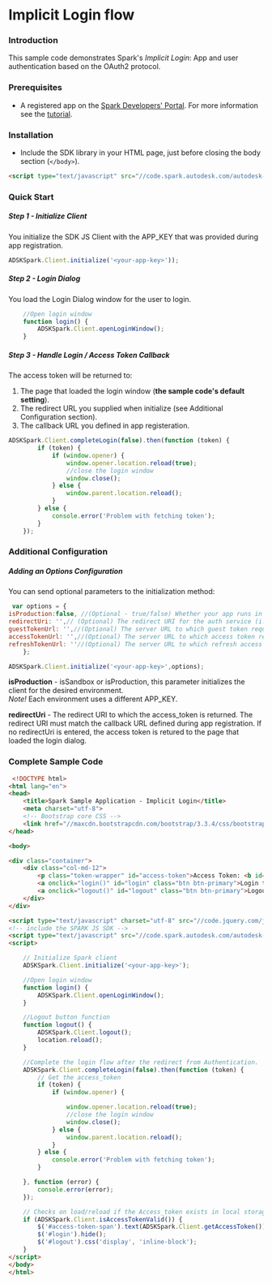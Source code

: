  Implicit Login flow
========================
### Introduction
This sample code demonstrates Spark's _Implicit Login_: App and user authentication based on the OAuth2 protocol.

### Prerequisites
* A registered app on the <a href="https://spark.autodesk.com/developers/" target="_blank">Spark Developers' Portal</a>. For more information see the <a href="https://spark.autodesk.com/developers/reference/introduction/tutorials/register-an-app" target="_blank">tutorial</a>.


### Installation
* Include the SDK library in your HTML page, just before closing the body section (`</body>`).

```HTML
<script type="text/javascript" src="//code.spark.autodesk.com/autodesk-spark-sdk-0.1.0.min.js"></script>
```


### Quick Start
##### Step 1 - Initialize Client
You initialize the SDK JS Client with the APP_KEY that was provided during app registration.

```JavaScript
ADSKSpark.Client.initialize('<your-app-key>'));
```

##### Step 2 - Login Dialog
You load the Login Dialog window for the user to login.

```JavaScript
	//Open login window
	function login() {
		ADSKSpark.Client.openLoginWindow();
	}
```

##### Step 3 - Handle Login / Access Token Callback
The access token will be returned to:<br>
1. The page that loaded the login window (<b>the sample code's default setting</b>).<br>
2. The redirect URL you supplied when initialize (see Additional Configuration section).<br>
3. The callback URL you defined in app registeration.<br>

```JavaScript
ADSKSpark.Client.completeLogin(false).then(function (token) {
		if (token) {
			if (window.opener) {
				window.opener.location.reload(true);
				//close the login window
				window.close();
			} else {
				window.parent.location.reload();
			}
		} else {
			console.error('Problem with fetching token');
		}
	});
```

### Additional Configuration
##### Adding an Options Configuration
You can send optional parameters to the initialization method:

```JavaScript
 var options = {
isProduction:false, //(Optional - true/false) Whether your app runs in production or the sandbox test environment. The default is sandbox.
redirectUri: '',// (Optional) The redirect URI for the auth service (i.e. http://example.com/callback), in cases where it is different to the Callback URL you defined in the app registration screen.
guestTokenUrl: '',//(Optional) The server URL to which guest token requests will be directed, for example http://example.com/guest_token.
accessTokenUrl: '',//(Optional) The server URL to which access token requests will be directed, for example http://example.com/access_token.
refreshTokenUrl: ''//(Optional) The server URL to which refresh access token requests will be directed.
    };

ADSKSpark.Client.initialize('<your-app-key>',options);
```
<b>isProduction</b> - isSandbox or isProduction, this parameter initializes the client for the desired environment.<br>
<i>Note!</i>  Each environment uses a different APP_KEY.

<b>redirectUri</b> - The redirect URI to which the access_token is returned.
The redirect URI must match the callback URL defined during app registration.
If no redirectUri is entered, the access token is retured to the page that loaded the login dialog.

### Complete Sample Code
```HTML
 <!DOCTYPE html>
<html lang="en">
<head>
	<title>Spark Sample Application - Implicit Login</title>
	<meta charset="utf-8">
	<!-- Bootstrap core CSS -->
	<link href="//maxcdn.bootstrapcdn.com/bootstrap/3.3.4/css/bootstrap.min.css" rel="stylesheet">
</head>

<body>

<div class="container">
	<div class="col-md-12">
		<p class="token-wrapper" id="access-token">Access Token: <b id="access-token-span">none</b></p>
		<a onclick="login()" id="login" class="btn btn-primary">Login to Get an Access Token (Implicit)</a>
		<a onclick="logout()" id="logout" class="btn btn-primary">Logout</a>
	</div>
</div>

<script type="text/javascript" charset="utf-8" src="//code.jquery.com/jquery-2.1.3.min.js"></script>
<!-- include the SPARK JS SDK -->
<script type="text/javascript" src="//code.spark.autodesk.com/autodesk-spark-sdk-0.1.0.min.js"></script>
<script>

	// Initialize Spark client
	ADSKSpark.Client.initialize('<your-app-key>');

	//Open login window
	function login() {
		ADSKSpark.Client.openLoginWindow();
	}

	//Logout button function
	function logout() {
		ADSKSpark.Client.logout();
		location.reload();
	}

	//Complete the login flow after the redirect from Authentication.
	ADSKSpark.Client.completeLogin(false).then(function (token) {
		// Get the access_token
		if (token) {
			if (window.opener) {

				window.opener.location.reload(true);
				//close the login window
				window.close();
			} else {
				window.parent.location.reload();
			}
		} else {
			console.error('Problem with fetching token');
		}

	}, function (error) {
		console.error(error);
	});

	// Checks on load/reload if the Access_token exists in local storage.
	if (ADSKSpark.Client.isAccessTokenValid()) {
		$('#access-token-span').text(ADSKSpark.Client.getAccessToken());
		$('#login').hide();
		$('#logout').css('display', 'inline-block');
	}
</script>
</body>
</html>
```
